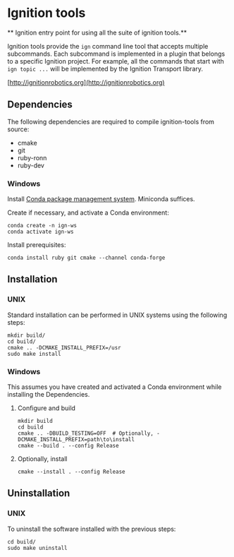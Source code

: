 # Ignition tools

** Ignition entry point for using all the suite of ignition tools.**

Ignition tools provide the `ign` command line tool that accepts multiple
subcommands. Each subcommand is implemented in a plugin that belongs to a
specific Ignition project. For example, all the commands that start with
`ign topic ...` will be implemented by the Ignition Transport library.

  [http://ignitionrobotics.org](http://ignitionrobotics.org)

## Dependencies

The following dependencies are required to compile ignition-tools from
source:

 - cmake
 - git
 - ruby-ronn
 - ruby-dev

### Windows

Install [Conda package management system](https://docs.conda.io/projects/conda/en/latest/user-guide/install/download.html).
Miniconda suffices.

Create if necessary, and activate a Conda environment:

```
conda create -n ign-ws
conda activate ign-ws
```

Install prerequisites:

```
conda install ruby git cmake --channel conda-forge
```

## Installation

### UNIX

Standard installation can be performed in UNIX systems using the following
steps:

```
mkdir build/
cd build/
cmake .. -DCMAKE_INSTALL_PREFIX=/usr
sudo make install
```

### Windows

This assumes you have created and activated a Conda environment while installing the Dependencies.

1. Configure and build

    ```
    mkdir build
    cd build
    cmake .. -DBUILD_TESTING=OFF  # Optionally, -DCMAKE_INSTALL_PREFIX=path\to\install
    cmake --build . --config Release
    ```

1. Optionally, install

    ```
    cmake --install . --config Release
    ```

## Uninstallation

### UNIX

To uninstall the software installed with the previous steps:

```
cd build/
sudo make uninstall
```

